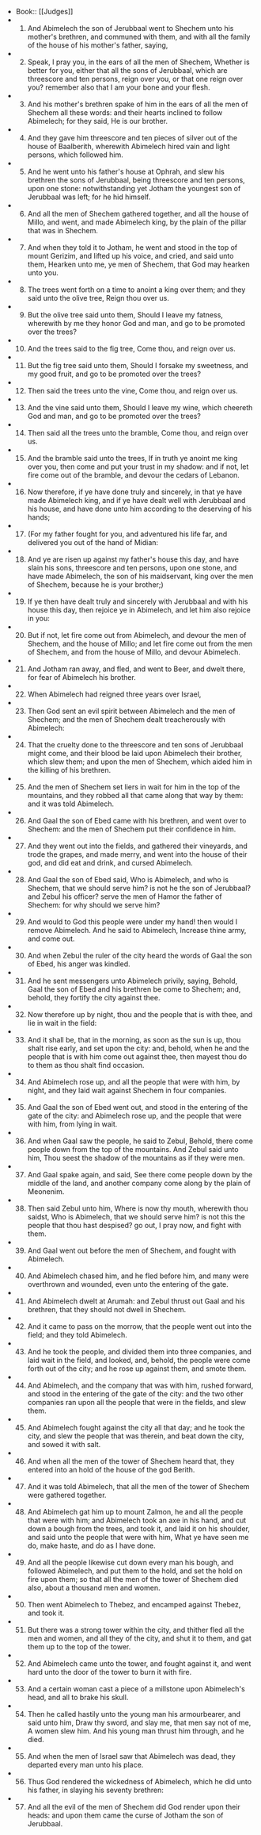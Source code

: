 - Book:: [[Judges]]
- 1. And Abimelech the son of Jerubbaal went to Shechem unto his mother's brethren, and communed with them, and with all the family of the house of his mother's father, saying,
- 2. Speak, I pray you, in the ears of all the men of Shechem, Whether is better for you, either that all the sons of Jerubbaal, which are threescore and ten persons, reign over you, or that one reign over you? remember also that I am your bone and your flesh.
- 3. And his mother's brethren spake of him in the ears of all the men of Shechem all these words: and their hearts inclined to follow Abimelech; for they said, He is our brother.
- 4. And they gave him threescore and ten pieces of silver out of the house of Baalberith, wherewith Abimelech hired vain and light persons, which followed him.
- 5. And he went unto his father's house at Ophrah, and slew his brethren the sons of Jerubbaal, being threescore and ten persons, upon one stone: notwithstanding yet Jotham the youngest son of Jerubbaal was left; for he hid himself.
- 6. And all the men of Shechem gathered together, and all the house of Millo, and went, and made Abimelech king, by the plain of the pillar that was in Shechem.
- 7. And when they told it to Jotham, he went and stood in the top of mount Gerizim, and lifted up his voice, and cried, and said unto them, Hearken unto me, ye men of Shechem, that God may hearken unto you.
- 8. The trees went forth on a time to anoint a king over them; and they said unto the olive tree, Reign thou over us.
- 9. But the olive tree said unto them, Should I leave my fatness, wherewith by me they honor God and man, and go to be promoted over the trees?
- 10. And the trees said to the fig tree, Come thou, and reign over us.
- 11. But the fig tree said unto them, Should I forsake my sweetness, and my good fruit, and go to be promoted over the trees?
- 12. Then said the trees unto the vine, Come thou, and reign over us.
- 13. And the vine said unto them, Should I leave my wine, which cheereth God and man, and go to be promoted over the trees?
- 14. Then said all the trees unto the bramble, Come thou, and reign over us.
- 15. And the bramble said unto the trees, If in truth ye anoint me king over you, then come and put your trust in my shadow: and if not, let fire come out of the bramble, and devour the cedars of Lebanon.
- 16. Now therefore, if ye have done truly and sincerely, in that ye have made Abimelech king, and if ye have dealt well with Jerubbaal and his house, and have done unto him according to the deserving of his hands;
- 17. (For my father fought for you, and adventured his life far, and delivered you out of the hand of Midian:
- 18. And ye are risen up against my father's house this day, and have slain his sons, threescore and ten persons, upon one stone, and have made Abimelech, the son of his maidservant, king over the men of Shechem, because he is your brother;)
- 19. If ye then have dealt truly and sincerely with Jerubbaal and with his house this day, then rejoice ye in Abimelech, and let him also rejoice in you:
- 20. But if not, let fire come out from Abimelech, and devour the men of Shechem, and the house of Millo; and let fire come out from the men of Shechem, and from the house of Millo, and devour Abimelech.
- 21. And Jotham ran away, and fled, and went to Beer, and dwelt there, for fear of Abimelech his brother.
- 22. When Abimelech had reigned three years over Israel,
- 23. Then God sent an evil spirit between Abimelech and the men of Shechem; and the men of Shechem dealt treacherously with Abimelech:
- 24. That the cruelty done to the threescore and ten sons of Jerubbaal might come, and their blood be laid upon Abimelech their brother, which slew them; and upon the men of Shechem, which aided him in the killing of his brethren.
- 25. And the men of Shechem set liers in wait for him in the top of the mountains, and they robbed all that came along that way by them: and it was told Abimelech.
- 26. And Gaal the son of Ebed came with his brethren, and went over to Shechem: and the men of Shechem put their confidence in him.
- 27. And they went out into the fields, and gathered their vineyards, and trode the grapes, and made merry, and went into the house of their god, and did eat and drink, and cursed Abimelech.
- 28. And Gaal the son of Ebed said, Who is Abimelech, and who is Shechem, that we should serve him? is not he the son of Jerubbaal? and Zebul his officer? serve the men of Hamor the father of Shechem: for why should we serve him?
- 29. And would to God this people were under my hand! then would I remove Abimelech. And he said to Abimelech, Increase thine army, and come out.
- 30. And when Zebul the ruler of the city heard the words of Gaal the son of Ebed, his anger was kindled.
- 31. And he sent messengers unto Abimelech privily, saying, Behold, Gaal the son of Ebed and his brethren be come to Shechem; and, behold, they fortify the city against thee.
- 32. Now therefore up by night, thou and the people that is with thee, and lie in wait in the field:
- 33. And it shall be, that in the morning, as soon as the sun is up, thou shalt rise early, and set upon the city: and, behold, when he and the people that is with him come out against thee, then mayest thou do to them as thou shalt find occasion.
- 34. And Abimelech rose up, and all the people that were with him, by night, and they laid wait against Shechem in four companies.
- 35. And Gaal the son of Ebed went out, and stood in the entering of the gate of the city: and Abimelech rose up, and the people that were with him, from lying in wait.
- 36. And when Gaal saw the people, he said to Zebul, Behold, there come people down from the top of the mountains. And Zebul said unto him, Thou seest the shadow of the mountains as if they were men.
- 37. And Gaal spake again, and said, See there come people down by the middle of the land, and another company come along by the plain of Meonenim.
- 38. Then said Zebul unto him, Where is now thy mouth, wherewith thou saidst, Who is Abimelech, that we should serve him? is not this the people that thou hast despised? go out, I pray now, and fight with them.
- 39. And Gaal went out before the men of Shechem, and fought with Abimelech.
- 40. And Abimelech chased him, and he fled before him, and many were overthrown and wounded, even unto the entering of the gate.
- 41. And Abimelech dwelt at Arumah: and Zebul thrust out Gaal and his brethren, that they should not dwell in Shechem.
- 42. And it came to pass on the morrow, that the people went out into the field; and they told Abimelech.
- 43. And he took the people, and divided them into three companies, and laid wait in the field, and looked, and, behold, the people were come forth out of the city; and he rose up against them, and smote them.
- 44. And Abimelech, and the company that was with him, rushed forward, and stood in the entering of the gate of the city: and the two other companies ran upon all the people that were in the fields, and slew them.
- 45. And Abimelech fought against the city all that day; and he took the city, and slew the people that was therein, and beat down the city, and sowed it with salt.
- 46. And when all the men of the tower of Shechem heard that, they entered into an hold of the house of the god Berith.
- 47. And it was told Abimelech, that all the men of the tower of Shechem were gathered together.
- 48. And Abimelech gat him up to mount Zalmon, he and all the people that were with him; and Abimelech took an axe in his hand, and cut down a bough from the trees, and took it, and laid it on his shoulder, and said unto the people that were with him, What ye have seen me do, make haste, and do as I have done.
- 49. And all the people likewise cut down every man his bough, and followed Abimelech, and put them to the hold, and set the hold on fire upon them; so that all the men of the tower of Shechem died also, about a thousand men and women.
- 50. Then went Abimelech to Thebez, and encamped against Thebez, and took it.
- 51. But there was a strong tower within the city, and thither fled all the men and women, and all they of the city, and shut it to them, and gat them up to the top of the tower.
- 52. And Abimelech came unto the tower, and fought against it, and went hard unto the door of the tower to burn it with fire.
- 53. And a certain woman cast a piece of a millstone upon Abimelech's head, and all to brake his skull.
- 54. Then he called hastily unto the young man his armourbearer, and said unto him, Draw thy sword, and slay me, that men say not of me, A women slew him. And his young man thrust him through, and he died.
- 55. And when the men of Israel saw that Abimelech was dead, they departed every man unto his place.
- 56. Thus God rendered the wickedness of Abimelech, which he did unto his father, in slaying his seventy brethren:
- 57. And all the evil of the men of Shechem did God render upon their heads: and upon them came the curse of Jotham the son of Jerubbaal.
